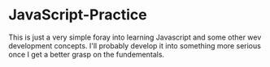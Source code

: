 # JavaScript-Practice
This is just a very simple foray into learning Javascript and some other wev development concepts.
I'll probably develop it into something more serious once I get a better grasp on the fundementals. 
